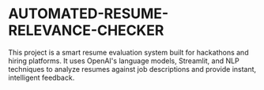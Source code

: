 # AUTOMATED-RESUME-RELEVANCE-CHECKER
This project is a smart resume evaluation system built for hackathons and hiring platforms. It uses OpenAI's language models, Streamlit, and NLP techniques to analyze resumes against job descriptions and provide instant, intelligent feedback.
